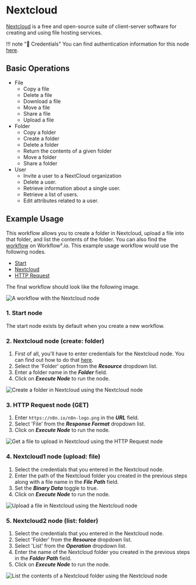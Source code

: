 # Nextcloud

[Nextcloud](https://nextcloud.com/) is a free and open-source suite of client-server software for creating and using file hosting services.

!!! note "🔑 Credentials"
    You can find authentication information for this node [here](/workflow/integrations/credentials/nextCloud/).


## Basic Operations

* File
    * Copy a file
    * Delete a file
    * Download a file
    * Move a file
    * Share a file
    * Upload a file
* Folder
    * Copy a folder
    * Create a folder
    * Delete a folder
    * Return the contents of a given folder
    * Move a folder
    * Share a folder
* User
    * Invite a user to a NextCloud organization
    * Delete a user.
    * Retrieve information about a single user.
    * Retrieve a list of users.
    * Edit attributes related to a user.

## Example Usage

This workflow allows you to create a folder in Nextcloud, upload a file into that folder, and list the contents of the folder. You can also find the [workflow](https://n8n.io/workflows/620) on Workflow².io. This example usage workflow would use the following nodes.
- [Start](/workflow/integrations/core-nodes/n8n-nodes-base.start/)
- [Nextcloud]()
- [HTTP Request](/workflow/integrations/core-nodes/n8n-nodes-base.httpRequest/)

The final workflow should look like the following image.

![A workflow with the Nextcloud node](/_images/integrations/nodes/nextcloud/workflow.png)

### 1. Start node

The start node exists by default when you create a new workflow.

### 2. Nextcloud node (create: folder)

1. First of all, you'll have to enter credentials for the Nextcloud node. You can find out how to do that [here](/workflow/integrations/credentials/nextCloud/).
2. Select the 'Folder' option from the ***Resource*** dropdown list.
3. Enter a folder name in the ***Folder*** field.
4. Click on ***Execute Node*** to run the node.

![Create a folder in Nextcloud using the Nextcloud node](/_images/integrations/nodes/nextcloud/nextcloud_node.png)

### 3. HTTP Request node (GET)

1. Enter `https://n8n.io/n8n-logo.png` in the ***URL*** field.
2. Select 'File' from the ***Response Format*** dropdown list.
3. Click on ***Execute Node*** to run the node.

![Get a file to upload in Nextcloud using the HTTP Request node](/_images/integrations/nodes/nextcloud/httprequest_node.png)

### 4. Nextcloud1 node (upload: file)

1. Select the credentials that you entered in the Nextcloud node.
2. Enter the path of the Nextcloud folder you created in the previous steps along with a file name in the ***File Path*** field.
3. Set the ***Binary Data*** toggle to true.
4. Click on ***Execute Node*** to run the node.

![Upload a file in Nextcloud using the Nextcloud node](/_images/integrations/nodes/nextcloud/nextcloud1_node.png)

### 5. Nextcloud2 node (list: folder)

1. Select the credentials that you entered in the Nextcloud node.
2. Select 'Folder' from the ***Resource*** dropdown list.
3. Select 'List' from the ***Operation*** dropdown list.
4. Enter the name of the Nextcloud folder you created in the previous steps in the ***Folder Path*** field.
5. Click on ***Execute Node*** to run the node.

![List the contents of a Nextcloud folder using the Nextcloud node](/_images/integrations/nodes/nextcloud/nextcloud2_node.png)
